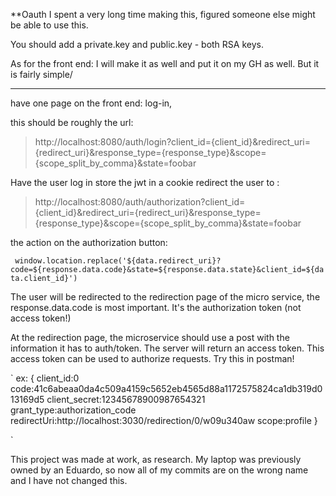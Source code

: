 **Oauth
I spent a very long time making this, figured someone else might be able to use this.

You should add a private.key and public.key - both RSA keys.

As for the front end: I will make it as well and put it on my GH as well.
But it is fairly simple/
_________________________________________________________________________________________________________________________________________
have one page on the front end: log-in, 

this should be roughly the url: 
> http://localhost:8080/auth/login?client_id={client_id}&redirect_uri={redirect_uri}&response_type={response_type}&scope={scope_split_by_comma}&state=foobar

Have the user log in
store the jwt in a cookie
redirect the user to :

> http://localhost:8080/auth/authorization?client_id={client_id}&redirect_uri={redirect_uri}&response_type={response_type}&scope={scope_split_by_comma}&state=foobar

the action on the authorization button:

` window.location.replace('${data.redirect_uri}?code=${response.data.code}&state=${response.data.state}&client_id=${data.client_id}')`

The user will be redirected to the redirection page of the micro service, the response.data.code is most important. It's the authorization token (not access token!)

At the redirection page, the microservice should use a post with the information it has to auth/token. The server will return an access token. This access token can be used to authorize requests. Try this in postman!

`
ex: 
{
    client_id:0
    code:41c6abeaa0da4c509a4159c5652eb4565d88a1172575824ca1db319d013169d5
    client_secret:12345678900987654321
    grant_type:authorization_code
    redirectUri:http://localhost:3030/redirection/0/w09u340aw
    scope:profile
}

`

This project was made at work, as research. My laptop was previously owned by an Eduardo, so now all of my commits are on the wrong name and I have not changed this. 